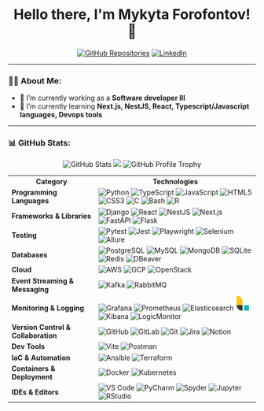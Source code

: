 <h1 align="center">Hello there, I'm Mykyta Forofontov! 👋</h1>

<p align="center">
  <a href="https://github.com/MForofontov?tab=repositories"><img src="https://img.shields.io/badge/-My%20Repos-181717?style=for-the-badge&logo=github" alt="GitHub Repositories"></a>
  <a href="https://www.linkedin.com/in/mykyta-forofontov-7128a31bb"><img src="https://img.shields.io/badge/-LinkedIn-0077B5?style=for-the-badge&logo=linkedin" alt="LinkedIn"></a>
</p>

---

### 👨‍💻 About Me:
- 🔭 I’m currently working as a **Software developer III**
- 🌱 I’m currently learning **Next.js, NestJS, React, Typescript/Javascript languages, Devops tools**

---

### 📊 GitHub Stats:
<p align="center">
  <img src="https://github-readme-stats.vercel.app/api?username=MForofontov&show_icons=true&theme=radical&count_private=true&include_all_commits=true" alt="GitHub Stats" height="180em" />
  <img src="https://github-readme-stats.vercel.app/api/top-langs/?username=MForofontov&layout=compact&theme=radical&langs_count=10" height="180em" />
  <img src="https://github-profile-trophy.vercel.app/?username=MForofontov&theme=onedark&title=Commits,PullRequest,Reviews,Issues,Experience,Stars,Repositories,Followers" alt="GitHub Profile Trophy">
</p>

  <!--START_SECTION:tools-->
<div align="center">

<table>
  <tr>
    <th>Category</th>
    <th>Technologies</th>
  </tr>

  <tr>
    <td><b>Programming Languages</b></td>
    <td>
      <img src="https://cdn.jsdelivr.net/gh/devicons/devicon/icons/python/python-original.svg" width="30" alt="Python"/>
      <img src="https://cdn.jsdelivr.net/gh/devicons/devicon/icons/typescript/typescript-original.svg" width="30" alt="TypeScript"/>
      <img src="https://cdn.jsdelivr.net/gh/devicons/devicon/icons/javascript/javascript-original.svg" width="30" alt="JavaScript"/>
      <img src="https://cdn.jsdelivr.net/gh/devicons/devicon/icons/html5/html5-original.svg" width="30" alt="HTML5"/>
      <img src="https://cdn.jsdelivr.net/gh/devicons/devicon/icons/css3/css3-original.svg" width="30" alt="CSS3"/>
      <img src="https://cdn.jsdelivr.net/gh/devicons/devicon/icons/c/c-original.svg" width="30" alt="C"/>
      <img src="https://cdn.jsdelivr.net/gh/devicons/devicon/icons/bash/bash-original.svg" width="30" alt="Bash"/>
      <img src="https://cdn.jsdelivr.net/gh/devicons/devicon/icons/r/r-original.svg" width="30" alt="R"/>
    </td>
  </tr>

  <tr>
    <td><b>Frameworks & Libraries</b></td>
    <td>
      <img src="https://cdn.jsdelivr.net/gh/devicons/devicon/icons/django/django-plain.svg" width="30" alt="Django"/>
      <img src="https://cdn.jsdelivr.net/gh/devicons/devicon/icons/react/react-original.svg" width="30" alt="React"/>
      <img src="https://nestjs.com/img/logo-small.svg" width="30" alt="NestJS"/>
      <img src="https://cdn.jsdelivr.net/gh/devicons/devicon/icons/nextjs/nextjs-original.svg" width="30" alt="Next.js"/>
      <img src="https://cdn.jsdelivr.net/gh/devicons/devicon/icons/fastapi/fastapi-original.svg" width="30" alt="FastAPI"/>
      <img src="https://cdn.jsdelivr.net/gh/devicons/devicon/icons/flask/flask-original.svg" width="30" alt="Flask"/>
    </td>
  </tr>

  <tr>
    <td><b>Testing</b></td>
    <td>
      <img src="https://cdn.jsdelivr.net/gh/devicons/devicon/icons/pytest/pytest-original.svg" width="30" alt="Pytest"/>
      <img src="https://cdn.jsdelivr.net/gh/devicons/devicon/icons/jest/jest-plain.svg" width="30" alt="Jest"/>
      <img src="https://playwright.dev/img/playwright-logo.svg" width="30" alt="Playwright"/>
      <img src="https://cdn.jsdelivr.net/gh/devicons/devicon/icons/selenium/selenium-original.svg" width="30" alt="Selenium"/>
      <img src="https://avatars.githubusercontent.com/u/5879127?s=200&v=4" width="30" alt="Allure"/>
    </td>
  </tr>

  <tr>
    <td><b>Databases</b></td>
    <td>
      <img src="https://cdn.jsdelivr.net/gh/devicons/devicon/icons/postgresql/postgresql-original.svg" width="30" alt="PostgreSQL"/>
      <img src="https://cdn.jsdelivr.net/gh/devicons/devicon/icons/mysql/mysql-original.svg" width="30" alt="MySQL"/>
      <img src="https://cdn.jsdelivr.net/gh/devicons/devicon/icons/mongodb/mongodb-original.svg" width="30" alt="MongoDB"/>
      <img src="https://cdn.jsdelivr.net/gh/devicons/devicon/icons/sqlite/sqlite-original.svg" width="30" alt="SQLite"/>
      <img src="https://cdn.jsdelivr.net/gh/devicons/devicon/icons/redis/redis-original.svg" width="30" alt="Redis"/>
      <img src="https://cdn.jsdelivr.net/gh/devicons/devicon/icons/dbeaver/dbeaver-original.svg" width="30" alt="DBeaver"/>
    </td>
  </tr>

  <tr>
    <td><b>Cloud</b></td>
    <td>
      <img src="https://raw.githubusercontent.com/gilbarbara/logos/main/logos/aws.svg" width="30" alt="AWS"/>
      <img src="https://raw.githubusercontent.com/gilbarbara/logos/main/logos/google-cloud.svg" width="30" alt="GCP"/>
      <img src="https://cdn.simpleicons.org/openstack/ED1944" width="30" alt="OpenStack"/>
    </td>
  </tr>

  <tr>
    <td><b>Event Streaming & Messaging</b></td>
    <td>
      <img src="https://cdn.jsdelivr.net/gh/devicons/devicon/icons/apachekafka/apachekafka-original.svg" width="30" alt="Kafka"/>
      <img src="https://cdn.jsdelivr.net/gh/devicons/devicon/icons/rabbitmq/rabbitmq-original.svg" width="30" alt="RabbitMQ"/>
    </td>
  </tr>

  <tr>
    <td><b>Monitoring & Logging</b></td>
    <td>
      <img src="https://cdn.jsdelivr.net/gh/devicons/devicon/icons/grafana/grafana-original.svg" width="30" alt="Grafana"/>
      <img src="https://cdn.jsdelivr.net/gh/devicons/devicon/icons/prometheus/prometheus-original.svg" width="30" alt="Prometheus"/>
      <img src="https://cdn.jsdelivr.net/gh/devicons/devicon/icons/elasticsearch/elasticsearch-original.svg" width="30" alt="Elasticsearch"/>
      <img src="https://raw.githubusercontent.com/devicons/devicon/master/icons/logstash/logstash-original.svg" width="30" alt="Logstash"/>
      <img src="https://cdn.jsdelivr.net/gh/devicons/devicon/icons/kibana/kibana-original.svg" width="30" alt="Kibana"/>
      <img src="https://svgmix.com/uploads/71c5b8-logicmonitor.svg" width="30" alt="LogicMonitor"/>
    </td>
  </tr>

  <tr>
    <td><b>Version Control & Collaboration</b></td>
    <td>
      <img src="https://cdn.jsdelivr.net/gh/devicons/devicon/icons/github/github-original.svg" width="30" alt="GitHub"/>
      <img src="https://cdn.jsdelivr.net/gh/devicons/devicon/icons/gitlab/gitlab-original.svg" width="30" alt="GitLab"/>
      <img src="https://cdn.jsdelivr.net/gh/devicons/devicon/icons/git/git-original.svg" width="30" alt="Git"/>
      <img src="https://cdn.jsdelivr.net/gh/devicons/devicon/icons/jira/jira-original.svg" width="30" alt="Jira"/>
      <img src="https://cdn.jsdelivr.net/gh/devicons/devicon/icons/notion/notion-original.svg" width="30" alt="Notion"/>
    </td>
  </tr>

  <tr>
    <td><b>Dev Tools</b></td>
    <td>
      <img src="https://cdn.jsdelivr.net/gh/devicons/devicon/icons/vite/vite-original.svg" width="30" alt="Vite"/>
      <img src="https://cdn.jsdelivr.net/gh/devicons/devicon/icons/postman/postman-original.svg" width="30" alt="Postman"/>
    </td>
  </tr>

  <tr>
    <td><b>IaC & Automation</b></td>
    <td>
      <img src="https://cdn.jsdelivr.net/gh/devicons/devicon/icons/ansible/ansible-original.svg" width="30" alt="Ansible"/>
      <img src="https://cdn.jsdelivr.net/gh/devicons/devicon/icons/terraform/terraform-original.svg" width="30" alt="Terraform"/>
    </td>
  </tr>

  <tr>
    <td><b>Containers & Deployment</b></td>
    <td>
      <img src="https://cdn.jsdelivr.net/gh/devicons/devicon/icons/docker/docker-original.svg" width="30" alt="Docker"/>
      <img src="https://cdn.jsdelivr.net/gh/devicons/devicon/icons/kubernetes/kubernetes-plain.svg" width="30" alt="Kubernetes"/>
    </td>
  </tr>

  <tr>
    <td><b>IDEs & Editors</b></td>
    <td>
      <img src="https://cdn.jsdelivr.net/gh/devicons/devicon/icons/vscode/vscode-original.svg" width="30" alt="VS Code"/>
      <img src="https://cdn.jsdelivr.net/gh/devicons/devicon/icons/pycharm/pycharm-original.svg" width="30" alt="PyCharm"/>
      <img src="https://cdn.jsdelivr.net/gh/devicons/devicon/icons/spyder/spyder-original.svg" width="30" alt="Spyder"/>
      <img src="https://cdn.jsdelivr.net/gh/devicons/devicon/icons/jupyter/jupyter-original.svg" width="30" alt="Jupyter"/>
      <img src="https://cdn.jsdelivr.net/gh/devicons/devicon/icons/rstudio/rstudio-original.svg" width="30" alt="RStudio"/>
    </td>
  </tr>
</table>

</div>


  <!--END_SECTION:tools-->

